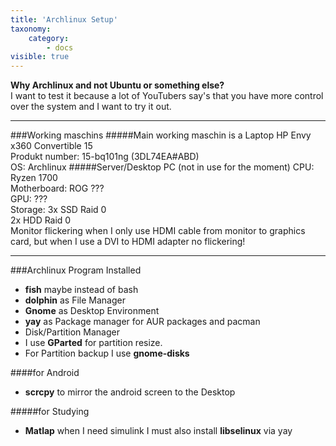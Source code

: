 ```yaml
---
title: 'Archlinux Setup'
taxonomy:
    category:
        - docs
visible: true
---
```


**Why Archlinux and not Ubuntu or something else?**  
I want to test it because a lot of YouTubers say's that you have more control over the system and I want to try it out.

---
###Working maschins
#####Main working maschin is a Laptop
HP Envy x360 Convertible 15  
Produkt number: 15-bq101ng (3DL74EA#ABD)  
OS: Archlinux
#####Server/Desktop PC (not in use for the moment)
CPU: Ryzen 1700  
Motherboard: ROG ???  
GPU: ???  
Storage: 3x SSD Raid 0  
2x HDD Raid 0  
Monitor flickering when I only use HDMI cable from monitor to graphics card, but when I use a DVI to HDMI adapter no flickering!  

---
###Archlinux Program Installed
* **fish** maybe instead of bash
* **dolphin** as File Manager
* **Gnome** as Desktop Environment
* **yay** as Package manager for AUR packages and pacman  
* Disk/Partition Manager  
 * I use **GParted** for partition resize.  
 * For Partition backup I use **gnome-disks**

####for Android
* **scrcpy** to mirror the android screen to the Desktop

#####for Studying  
* **Matlap** when I need simulink I must also install **libselinux** via yay